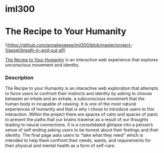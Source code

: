 # iml300
# The Recipe to Your Humanity
!(https://github.com/annalieseeee/iml300/blob/master/project-1/asset/breath-in-and-out.gif)

[The Recipe to Your Humanity](https://github.com/annalieseeee/iml300/blob/master/project-1/asset/breath-in-and-out.gif) is an interactive web experience that explores unconscious movement and identity. 


### Description




The Recipe to your Humanity is an interactive web exploration that attempts to force users to confront their instincts and identity by asking to choose between an inhale and an exhale, a subconscious movement that the human body in incapable of ceasing. It is one of the most natural experiences of humanity and that is why I chose to introduce users to this interaction. Within the project there are spaces of calm and spaces of panic to present the paths that our brains traverse as a result of our thoughts leading to neural connections. It is a consolidated glimpse into a person’s sense of self ending asking users to be honest about their feelings and their identity. The final page asks users to “take what they need” which is intended to help them confront their needs, wants, and requirements for their physical and mental health as a form of self-care. 

